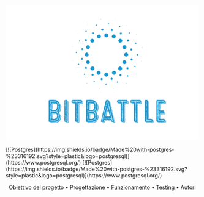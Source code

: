 <div>
<p align="center">
<img src="https://github.com/LorenzoLongarini/BitBattle/blob/main/assets/logo/bitbattle.png">
</p>
[![Postgres](https://img.shields.io/badge/Made%20with-postgres-%23316192.svg?style=plastic&logo=postgresql)](https://www.postgresql.org/)
[![Postgres](https://img.shields.io/badge/Made%20with-postgres-%23316192.svg?style=plastic&logo=postgresql)](https://www.postgresql.org/)
</p>
<p align="center">
<a href="#Obiettivo del progetto">Obiettivo del progetto</a>&nbsp•
<a href="#Progettazione">Progettazione</a>&nbsp•
<a href="#Funzionamento">Funzionamento</a>&nbsp•
<a href="#Testing">Testing</a>&nbsp•
<a href="#Autori">Autori</a>

</p>
<br>
<br>
</div>
